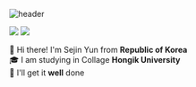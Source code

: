 ![header](https://capsule-render.vercel.app/api?type=wave&color=auto&height=300&section=header&text=welcome&fontSize=90)

<a href="http://instagram.com/ssjjjnn._.0"/><img src="https://img.shields.io/badge/Instagram-E4405F?style=flat-square&logo=Instagram&logoColor=white"/></a> <a href="https://play.google.com/store/apps/dev?id=6863442776728043981"/><img src="https://img.shields.io/badge/Android-3DDC84?style=flat-square&logo=Android&logoColor=white"/></a>

🙌 Hi there! I'm Sejin Yun from <b>Republic of Korea</b><br>
🎓 I am studying in Collage <b>Hongik University</b><br>
🔆 I'll get it <b>well</b> done<br>

